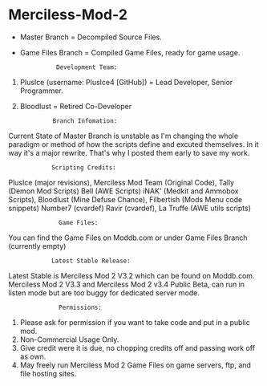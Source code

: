 # Merciless-Mod-2
* Master Branch = Decompiled Source Files.
* Game Files Branch = Compiled Game Files, ready for game usage.
                
                Development Team:
1. PlusIce (username: PlusIce4 [GitHub]) = Lead Developer, Senior Programmer.
2. Bloodlust = Retired Co-Developer
                
                Branch Infomation:
Current State of Master Branch is unstable as I'm changing the whole paradigm or method of how the scripts define and excuted themselves. In it way it's a major rewrite. That's why I posted them early to save my work.

                Scripting Credits:
PlusIce (major revisions), Merciless Mod Team (Original Code), Tally (Demon Mod Scripts) Bell (AWE Scripts)
iNAK' (Medkit and Ammobox Scripts), Bloodlust (Mine Defuse Chance), Filbertish (Mods Menu code snippets)
Number7 (cvardef) Ravir (cvardef), La Truffe (AWE utils scripts)

                  Game Files:
You can find the Game Files on Moddb.com or under Game Files Branch (currently empty)

                Latest Stable Release:
Latest Stable is Merciless Mod 2 V3.2 which can be found on Moddb.com.
Merciless Mod 2 V3.3 and Merciless Mod 2 v3.4 Public Beta, can run in listen mode but are too buggy for dedicated server mode.

                  Permissions:
 1. Please ask for permission if you want to take code and put in a public mod.
 2. Non-Commercial Usage Only.
 3. Give credit were it is due, no chopping credits off and passing work off as own.
 4. May freely run Merciless Mod 2 Game Files on game servers, ftp, and file hosting sites.
